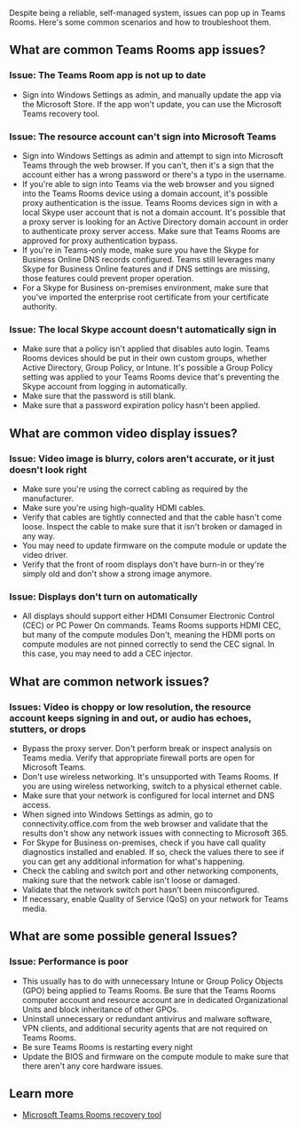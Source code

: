 Despite being a reliable, self-managed system, issues can pop up in Teams Rooms. Here's some common scenarios and how to troubleshoot them.

## What are common Teams Rooms app issues?

### Issue: The Teams Room app is not up to date

- Sign into Windows Settings as admin, and manually update the app via the Microsoft Store. If the app won't update, you can use the Microsoft Teams recovery tool.

### Issue: The resource account can't sign into Microsoft Teams

- Sign into Windows Settings as admin and attempt to sign into Microsoft Teams through the web browser. If you can't, then it's a sign that the account either has a wrong password or there's a typo in the username.
- If you're able to sign into Teams via the web browser and you signed into the Teams Rooms device using a domain account, it's possible proxy authentication is the issue. Teams Rooms devices sign in with a local Skype user account that is not a domain account. It's possible that a proxy server is looking for an Active Directory domain account in order to authenticate proxy server access. Make sure that Teams Rooms are approved for proxy authentication bypass.
- If you're in Teams-only mode, make sure you have the Skype for Business Online DNS records configured. Teams still leverages many Skype for Business Online features and if DNS settings are missing, those features could prevent proper operation.
- For a Skype for Business on-premises environment, make sure that you've imported the enterprise root certificate from your certificate authority.

### Issue: The local Skype account doesn't automatically sign in

- Make sure that a policy isn't applied that disables auto login.  Teams Rooms devices should be put in their own custom groups, whether Active Directory, Group Policy, or Intune. It's possible a Group Policy setting was applied to your Teams Rooms device that's preventing the Skype account from logging in automatically.
- Make sure that the password is still blank.
- Make sure that a password expiration policy hasn't been applied.

## What are common video display issues?

### Issue: Video image is blurry, colors aren't accurate, or it just doesn't look right

- Make sure you're using the correct cabling as required by the manufacturer.
- Make sure you're using high-quality HDMI cables.
- Verify that cables are tightly connected and that the cable hasn't come loose. Inspect the cable to make sure that it isn't broken or damaged in any way.
- You may need to update firmware on the compute module or update the video driver.
- Verify that the front of room displays don't have burn-in or they're simply old and don't show a strong image anymore.

### Issue: Displays don't turn on automatically

- All displays should support either HDMI Consumer Electronic Control (CEC) or PC Power On commands. Teams Rooms supports HDMI CEC, but many of the compute modules Don't, meaning the HDMI ports on compute modules are not pinned correctly to send the CEC signal. In this case, you may need to add a CEC injector.

## What are common network issues?

### Issues: Video is choppy or low resolution, the resource account keeps signing in and out, or audio has echoes, stutters, or drops

- Bypass the proxy server. Don't perform break or inspect analysis on Teams media. Verify that appropriate firewall ports are open for Microsoft Teams.
- Don't use wireless networking. It's unsupported with Teams Rooms. If you are using wireless networking, switch to a physical ethernet cable.
- Make sure that your network is configured for local internet and DNS access.
- When signed into Windows Settings as admin, go to connectivity.office.com from the web browser and validate that the results don't show any network issues with connecting to Microsoft 365.
- For Skype for Business on-premises, check if you have call quality diagnostics installed and enabled. If so, check the values there to see if you can get any additional information for what's happening.
- Check the cabling and switch port and other networking components, making sure that the network cable isn't loose or damaged.
- Validate that the network switch port hasn't been misconfigured.
- If necessary, enable Quality of Service (QoS) on your network for Teams media.

## What are some possible general Issues?

### Issue: Performance is poor

- This usually has to do with unnecessary Intune or Group Policy Objects (GPO) being applied to Teams Rooms. Be sure that the Teams Rooms computer account and resource account are in dedicated Organizational Units and block inheritance of other GPOs.
- Uninstall unnecessary or redundant antivirus and malware software, VPN clients, and additional security agents that are not required on Teams Rooms.
- Be sure Teams Rooms is restarting every night
- Update the BIOS and firmware on the compute module to make sure that there aren't any core hardware issues.

## Learn more

- [Microsoft Teams Rooms recovery tool](/MicrosoftTeams/rooms/recovery-tool?azure-portal=true)
